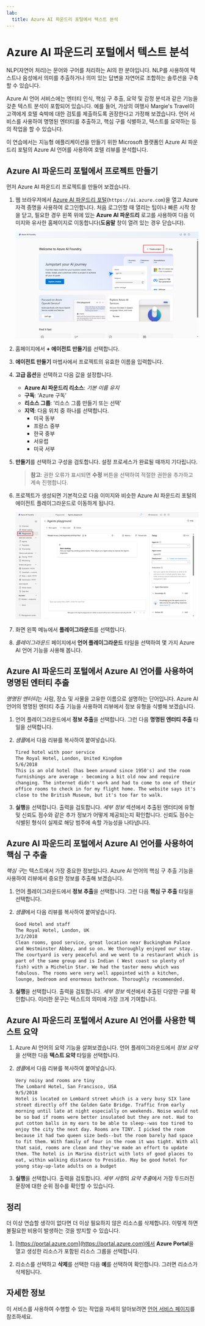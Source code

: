 ```yaml
---
lab:
  title: Azure AI 파운드리 포털에서 텍스트 분석
---
```


# Azure AI 파운드리 포털에서 텍스트 분석

NLP(자연어 처리)는 문어와 구어를 처리하는 AI의 한 분야입니다. NLP를 사용하여 텍스트나 음성에서 의미를 추출하거나 의미 있는 답변을 자연어로 조합하는 솔루션을 구축할 수 있습니다.

Azure AI 언어 서비스에는 엔터티 인식, 핵심 구 추출, 요약 및 감정 분석과 같은 기능을 갖춘 텍스트 분석이 포함되어 있습니다. 예를 들어, 가상의 여행사 Margie's Travel이 고객에게 호텔 숙박에 대한 검토를 제출하도록 권장한다고 가정해 보겠습니다. 언어 서비스를 사용하여 명명된 엔터티를 추출하고, 핵심 구를 식별하고, 텍스트를 요약하는 등의 작업을 할 수 있습니다.

이 연습에서는 지능형 애플리케이션을 만들기 위한 Microsoft 플랫폼인 Azure AI 파운드리 포털의 Azure AI 언어를 사용하여 호텔 리뷰를 분석합니다. 

## Azure AI 파운드리 포털에서 프로젝트 만들기

먼저 Azure AI 파운드리 프로젝트를 만들어 보겠습니다.

1. 웹 브라우저에서 [Azure AI 파운드리 포털](https://ai.azure.com)(`https://ai.azure.com`)을 열고 Azure 자격 증명을 사용하여 로그인합니다. 처음 로그인할 때 열리는 팁이나 빠른 시작 창을 닫고, 필요한 경우 왼쪽 위에 있는 **Azure AI 파운드리** 로고를 사용하여 다음 이미지와 유사한 홈페이지로 이동합니다(**도움말** 창이 열려 있는 경우 닫습니다).

    ![에이전트 만들기를 선택한 Azure AI 파운드리 홈페이지 스크린샷.](./media/azure-ai-foundry-home-page.png)

1. 홈페이지에서 **+ 에이전트 만들기**를 선택합니다.

1. **에이전트 만들기** 마법사에서 프로젝트의 유효한 이름을 입력합니다. 

1. **고급 옵션**을 선택하고 다음 값을 설정합니다.
    - **Azure AI 파운드리 리소스**: *기본 이름 유지*
    - **구독**: ‘Azure 구독’
    - **리소스 그룹**: ‘리소스 그룹 만들기 또는 선택’
    - **지역**: 다음 위치 중 하나를 선택합니다.
        * 미국 동부
        * 프랑스 중부
        * 한국 중부
        * 서유럽
        * 미국 서부

1. **만들기**를 선택하고 구성을 검토합니다. 설정 프로세스가 완료될 때까지 기다립니다.

    >**참고**: 권한 오류가 표시되면 **수정** 버튼을 선택하여 적절한 권한을 추가하고 계속 진행합니다.

1. 프로젝트가 생성되면 기본적으로 다음 이미지와 비슷한 Azure AI 파운드리 포털의 에이전트 플레이그라운드로 이동하게 됩니다.

    ![Azure AI 파운드리 포털의 Azure AI 프로젝트 세부 정보 스크린샷.](./media/ai-foundry-project-2.png)

1. 화면 왼쪽 메뉴에서 **플레이그라운드**를 선택합니다.

1. *플레이그라운드* 페이지에서 **언어 플레이그라운드** 타일을 선택하여 몇 가지 Azure AI 언어 기능을 사용해 봅니다.

## Azure AI 파운드리 포털에서 Azure AI 언어를 사용하여 명명된 엔터티 추출

*명명된 엔터티*는 사람, 장소 및 사물을 고유한 이름으로 설명하는 단어입니다. Azure AI 언어의 명명된 엔터티 추출 기능을 사용하여 리뷰에서 정보 유형을 식별해 보겠습니다.

1. 언어 플레이그라운드에서 **정보 추출**을 선택합니다. 그런 다음 **명명된 엔터티 추출** 타일을 선택합니다. 

1. *샘플*에서 다음 리뷰를 복사하여 붙여넣습니다.

    ```
    Tired hotel with poor service
    The Royal Hotel, London, United Kingdom
    5/6/2018
    This is an old hotel (has been around since 1950's) and the room furnishings are average - becoming a bit old now and require changing. The internet didn't work and had to come to one of their office rooms to check in for my flight home. The website says it's close to the British Museum, but it's too far to walk.
    ```

1. **실행**을 선택합니다. 출력을 검토합니다. *세부 정보* 섹션에서 추출된 엔터티에 유형 및 신뢰도 점수와 같은 추가 정보가 어떻게 제공되는지 확인합니다. 신뢰도 점수는 식별된 형식이 실제로 해당 범주에 속할 가능성을 나타냅니다.

## Azure AI 파운드리 포털에서 Azure AI 언어를 사용하여 핵심 구 추출

*핵심 구*는 텍스트에서 가장 중요한 정보입니다. Azure AI 언어의 핵심 구 추출 기능을 사용하여 리뷰에서 중요한 정보를 추출해 보겠습니다.

1. 언어 플레이그라운드에서 **정보 추출**을 선택합니다. 그런 다음 **핵심 구 추출** 타일을 선택합니다. 

1. *샘플*에서 다음 리뷰를 복사하여 붙여넣습니다.

    ```
    Good Hotel and staff
    The Royal Hotel, London, UK
    3/2/2018
    Clean rooms, good service, great location near Buckingham Palace and Westminster Abbey, and so on. We thoroughly enjoyed our stay. The courtyard is very peaceful and we went to a restaurant which is part of the same group and is Indian ( West coast so plenty of fish) with a Michelin Star. We had the taster menu which was fabulous. The rooms were very well appointed with a kitchen, lounge, bedroom and enormous bathroom. Thoroughly recommended.
    ```

1. **실행**을 선택합니다. 출력을 검토합니다. *세부 정보* 섹션에서 추출된 다양한 구를 확인합니다. 이러한 문구는 텍스트의 의미에 가장 크게 기여합니다.

## Azure AI 파운드리 포털에서 Azure AI 언어를 사용한 텍스트 요약
 
1. Azure AI 언어의 요약 기능을 살펴보겠습니다. 언어 플레이그라운드에서 *정보 요약*을 선택한 다음 **텍스트 요약** 타일을 선택합니다.

1. *샘플*에서 다음 리뷰를 복사하여 붙여넣습니다.
    
    ```
    Very noisy and rooms are tiny
    The Lombard Hotel, San Francisco, USA
    9/5/2018
    Hotel is located on Lombard street which is a very busy SIX lane street directly off the Golden Gate Bridge. Traffic from early morning until late at night especially on weekends. Noise would not be so bad if rooms were better insulated but they are not. Had to put cotton balls in my ears to be able to sleep--was too tired to enjoy the city the next day. Rooms are TINY. I picked the room because it had two queen size beds--but the room barely had space to fit them. With family of four in the room it was tight. With all that said, rooms are clean and they've made an effort to update them. The hotel is in Marina district with lots of good places to eat, within walking distance to Presidio. May be good hotel for young stay-up-late adults on a budget
    ```

1. **실행**을 선택합니다. 출력을 검토합니다. *세부 사항*의 *요약 추출*에서 가장 두드러진 문장에 대한 순위 점수를 확인할 수 있습니다.   

## 정리

더 이상 연습할 생각이 없다면 더 이상 필요하지 않은 리소스를 삭제합니다. 이렇게 하면 불필요한 비용이 발생하는 것을 방지할 수 있습니다.

1. [https://portal.azure.com](https://portal.azure.com)에서 **Azure Portal**을 열고 생성한 리소스가 포함된 리소스 그룹을 선택합니다.

1. 리소스를 선택하고 **삭제**를 선택한 다음 **예**를 선택하여 확인합니다. 그러면 리소스가 삭제됩니다.

## 자세한 정보

이 서비스를 사용하여 수행할 수 있는 작업을 자세히 알아보려면 [언어 서비스 페이지](https://learn.microsoft.com/azure/ai-services/language-service/overview)를 참조하세요.
